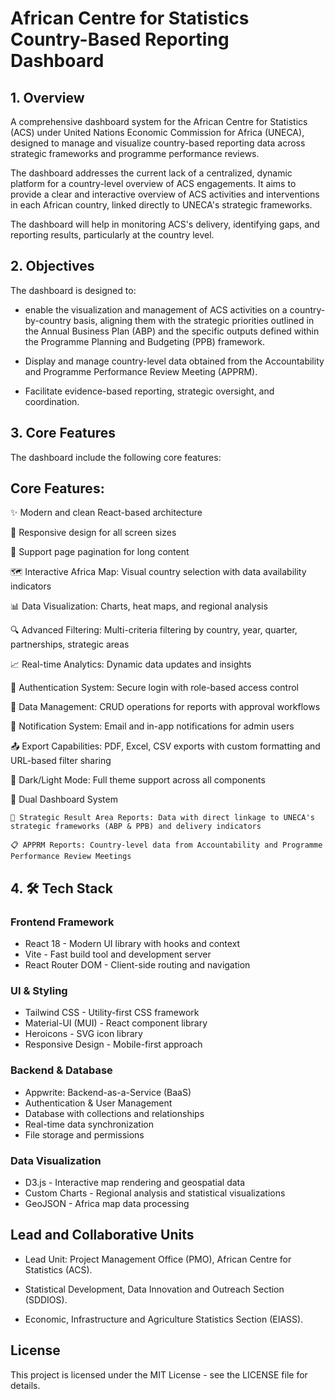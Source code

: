 # African Centre for Statistics Country-Based Reporting Dashboard

## 1. Overview

A comprehensive dashboard system for the African Centre for Statistics (ACS) under United Nations Economic Commission for Africa (UNECA), designed to manage and visualize country-based reporting data across strategic frameworks and programme performance reviews. 


The dashboard addresses the current lack of a centralized, dynamic platform for a country-level overview of ACS engagements. It aims to provide a clear and interactive overview of ACS activities and interventions in each African country, linked directly to UNECA's strategic frameworks.

The dashboard will help in monitoring ACS's delivery, identifying gaps, and reporting results, particularly at the country level.

## 2. Objectives

The dashboard is designed to:

- enable the visualization and management of ACS activities on a country-by-country basis, aligning them with the strategic priorities outlined in the Annual Business Plan (ABP) and the specific outputs defined within the Programme Planning and Budgeting (PPB) framework. 

- Display and manage country-level data obtained from the Accountability and Programme Performance Review Meeting (APPRM).

- Facilitate evidence-based reporting, strategic oversight, and coordination.


## 3. Core Features

The dashboard include the following core features:


## Core Features:

✨ Modern and clean React-based architecture

📱 Responsive design for all screen sizes

📄 Support page pagination for long content

🗺️ Interactive Africa Map: Visual country selection with data availability indicators

📊 Data Visualization: Charts, heat maps, and regional analysis

🔍 Advanced Filtering: Multi-criteria filtering by country, year, quarter, partnerships, strategic areas

📈 Real-time Analytics: Dynamic data updates and insights

🔐 Authentication System: Secure login with role-based access control

📝 Data Management: CRUD operations for reports with approval workflows

🔔 Notification System: Email and in-app notifications for admin users

📤 Export Capabilities: PDF, Excel, CSV exports with custom formatting and URL-based filter sharing

🌙 Dark/Light Mode: Full theme support across all components

🔄 Dual Dashboard System

    🎯 Strategic Result Area Reports: Data with direct linkage to UNECA's strategic frameworks (ABP & PPB) and delivery indicators

    📋 APPRM Reports: Country-level data from Accountability and Programme Performance Review Meetings


## 4. 🛠️ Tech Stack
### Frontend Framework
  - React 18 - Modern UI library with hooks and context
  - Vite - Fast build tool and development server
  - React Router DOM - Client-side routing and navigation

### UI & Styling
  - Tailwind CSS - Utility-first CSS framework
  - Material-UI (MUI) - React component library
  - Heroicons - SVG icon library
  - Responsive Design - Mobile-first approach

### Backend & Database
  - Appwrite: Backend-as-a-Service (BaaS)
  - Authentication & User Management
  - Database with collections and relationships
  - Real-time data synchronization
  - File storage and permissions

###  Data Visualization
  - D3.js - Interactive map rendering and geospatial data
  - Custom Charts - Regional analysis and statistical visualizations
  - GeoJSON - Africa map data processing



## Lead and Collaborative Units
  - Lead Unit: Project Management Office (PMO), African Centre for Statistics (ACS).
  
  - Statistical Development, Data Innovation and Outreach Section (SDDIOS).
  
  - Economic, Infrastructure and Agriculture Statistics Section (EIASS).

## License

This project is licensed under the MIT License - see the LICENSE file for details.


